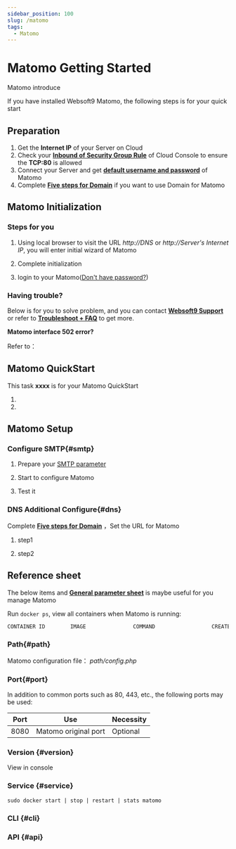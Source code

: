 ```yaml
---
sidebar_position: 100
slug: /matomo
tags:
  - Matomo
---
```


# Matomo Getting Started

Matomo introduce

If you have installed Websoft9 Matomo, the following steps is for your quick start

## Preparation

1. Get the **Internet IP** of your Server on Cloud
2. Check your **[Inbound of Security Group Rule](./administrator/firewall#security)** of Cloud Console to ensure the **TCP:80** is allowed
3. Connect your Server and get **[default username and password](./user/credentials)** of Matomo
4. Complete **[Five steps for Domain](./administrator/domain_step)** if you want to use Domain for Matomo

## Matomo Initialization

### Steps for you

1. Using local browser to visit the URL *http://DNS* or *http://Server's Internet IP*, you will enter initial wizard of Matomo

2. Complete initialization

3. login to your Matomo([Don't have password?](./user/credentials))

### Having trouble?

Below is for you to solve problem, and you can contact **[Websoft9 Support](./helpdesk)** or refer to **[Troubleshoot + FAQ](./faq#setup)** to get more.  

**Matomo interface 502 error?**  

Refer to：

## Matomo QuickStart

This task **xxxx** is for your Matomo QuickStart

1. 

2.  

## Matomo Setup

### Configure  SMTP{#smtp}

1. Prepare your [SMTP parameter](./administrator/smtp)

2. Start to configure Matomo

3. Test it

### DNS Additional Configure{#dns}

Complete **[Five steps for Domain](./administrator/domain_step)** ，Set the URL for Matomo  

1. step1

2. step2

## Reference sheet

The below items and **[General parameter sheet](./administrator/parameter)** is maybe useful for you manage Matomo

Run `docker ps`, view all containers when Matomo is running:  

```bash
CONTAINER ID        IMAGE               COMMAND                  CREATED             STATUS              PORTS                                NAMES
```

### Path{#path}

Matomo configuration file： *path/config.php*    

### Port{#port}

In addition to common ports such as 80, 443, etc., the following ports may be used:

| Port | Use                                          | Necessity |
| ------ | --------------------------------------------- | ------ |
| 8080   | Matomo original port	 | Optional   |

### Version {#version}

View in console

### Service {#service}

```shell
sudo docker start | stop | restart | stats matomo
```

### CLI {#cli}

### API {#api}